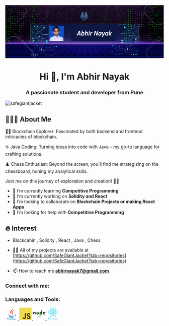 <img src = "https://raw.githubusercontent.com/SafeGiantJacket/SafeGiantJacket/main/bn.jpg" >
<h1 align="center">Hi 👋, I'm Abhir Nayak</h1>
<h3 align="center">A passionate student and developer from Pune</h3>

<p align="left"> <img src="https://komarev.com/ghpvc/?username=safegiantjacket&label=Profile%20views&color=0e75b6&style=flat" alt="safegiantjacket" /> </p>

## 👨🏻‍💻 About Me ##
👨‍💻 Blockchain Explorer: Fascinated by both backend and frontend intricacies of blockchain.

☕ Java Coding: Turning ideas into code with Java – my go-to language for crafting solutions.

♟️ Chess Enthusiast: Beyond the screen, you'll find me strategizing on the chessboard, honing my analytical skills.

Join me on this journey of exploration and creation! 🚀✨



- 🌱 I’m currently learning **Competitive Programming**
- 🔭 I’m currently working on **Solidity and React**
- 👯 I’m looking to collaborate on **Blockchain Projects or making React Apps**
- 🤔 I’m looking for help with **Competitive Programming**

## 🔥 Interest
  - Blockcahin , Solidity , React , Java , Chess

- 👨‍💻 All of my projects are available at [https://github.com/SafeGiantJacket?tab=repositories](https://github.com/SafeGiantJacket?tab=repositories)

- 📫 How to reach me **abhirnayak7@gmail.com**



<h3 align="left">Connect with me:</h3>
<p align="left">
</p>

<h3 align="left">Languages and Tools:</h3>
<p align="left"> <a href="https://www.java.com" target="_blank" rel="noreferrer"> <img src="https://raw.githubusercontent.com/devicons/devicon/master/icons/java/java-original.svg" alt="java" width="40" height="40"/> </a> <a href="https://developer.mozilla.org/en-US/docs/Web/JavaScript" target="_blank" rel="noreferrer"> <img src="https://raw.githubusercontent.com/devicons/devicon/master/icons/javascript/javascript-original.svg" alt="javascript" width="40" height="40"/> </a> <a href="https://nodejs.org" target="_blank" rel="noreferrer"> <img src="https://raw.githubusercontent.com/devicons/devicon/master/icons/nodejs/nodejs-original-wordmark.svg" alt="nodejs" width="40" height="40"/> </a> <a href="https://reactjs.org/" target="_blank" rel="noreferrer"> <img src="https://raw.githubusercontent.com/devicons/devicon/master/icons/react/react-original-wordmark.svg" alt="react" width="40" height="40"/> </a> </p>



